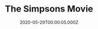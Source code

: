 ---
title: "The Simpsons Movie"
year: 2007
date: 2020-05-29T00:00:05.000Z
permalink: /almanac/movies/2020-05-29-the-simpsons-movie/index.html
link: https://letterboxd.com/rknightuk/film/the-simpsons-movie/
rating: 3
tmdbid: 35
---